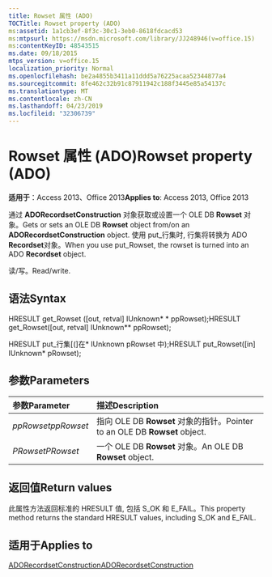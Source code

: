 ```yaml
---
title: Rowset 属性 (ADO)
TOCTitle: Rowset property (ADO)
ms:assetid: 1a1cb3ef-8f3c-30c1-3eb0-8618fdcacd53
ms:mtpsurl: https://msdn.microsoft.com/library/JJ248946(v=office.15)
ms:contentKeyID: 48543515
ms.date: 09/18/2015
mtps_version: v=office.15
localization_priority: Normal
ms.openlocfilehash: be2a4855b3411a11ddd5a76225acaa52344877a4
ms.sourcegitcommit: 8fe462c32b91c87911942c188f3445e85a54137c
ms.translationtype: MT
ms.contentlocale: zh-CN
ms.lasthandoff: 04/23/2019
ms.locfileid: "32306739"
---
```

# <a name="rowset-property-ado"></a><span data-ttu-id="bc261-102">Rowset 属性 (ADO)</span><span class="sxs-lookup"><span data-stu-id="bc261-102">Rowset property (ADO)</span></span>

<span data-ttu-id="bc261-103">**适用于**：Access 2013、Office 2013</span><span class="sxs-lookup"><span data-stu-id="bc261-103">**Applies to**: Access 2013, Office 2013</span></span>

<span data-ttu-id="bc261-104">通过 **ADORecordsetConstruction** 对象获取或设置一个 OLE DB **Rowset** 对象。</span><span class="sxs-lookup"><span data-stu-id="bc261-104">Gets or sets an OLE DB **Rowset** object from/on an **ADORecordsetConstruction** object.</span></span> <span data-ttu-id="bc261-105">使用 put\_行集时, 行集将转换为 ADO **Recordset**对象。</span><span class="sxs-lookup"><span data-stu-id="bc261-105">When you use put\_Rowset, the rowset is turned into an ADO **Recordset** object.</span></span>

<span data-ttu-id="bc261-106">读/写。</span><span class="sxs-lookup"><span data-stu-id="bc261-106">Read/write.</span></span>

## <a name="syntax"></a><span data-ttu-id="bc261-107">语法</span><span class="sxs-lookup"><span data-stu-id="bc261-107">Syntax</span></span>

<span data-ttu-id="bc261-108">HRESULT get\_Rowset (\[out, retval\] IUnknown\* \* ppRowset);</span><span class="sxs-lookup"><span data-stu-id="bc261-108">HRESULT get\_Rowset(\[out, retval\] IUnknown\*\* ppRowset);</span></span>

<span data-ttu-id="bc261-109">HRESULT put\_行集\[(\]在\* IUnknown pRowset 中);</span><span class="sxs-lookup"><span data-stu-id="bc261-109">HRESULT put\_Rowset(\[in\] IUnknown\* pRowset);</span></span>

## <a name="parameters"></a><span data-ttu-id="bc261-110">参数</span><span class="sxs-lookup"><span data-stu-id="bc261-110">Parameters</span></span>

|<span data-ttu-id="bc261-111">参数</span><span class="sxs-lookup"><span data-stu-id="bc261-111">Parameter</span></span>|<span data-ttu-id="bc261-112">描述</span><span class="sxs-lookup"><span data-stu-id="bc261-112">Description</span></span>|
|:--------|:----------|
|<span data-ttu-id="bc261-113">*ppRowset*</span><span class="sxs-lookup"><span data-stu-id="bc261-113">*ppRowset*</span></span> |<span data-ttu-id="bc261-114">指向 OLE DB **Rowset** 对象的指针。</span><span class="sxs-lookup"><span data-stu-id="bc261-114">Pointer to an OLE DB **Rowset** object.</span></span>|
|<span data-ttu-id="bc261-115">*PRowset*</span><span class="sxs-lookup"><span data-stu-id="bc261-115">*PRowset*</span></span> |<span data-ttu-id="bc261-116">一个 OLE DB **Rowset** 对象。</span><span class="sxs-lookup"><span data-stu-id="bc261-116">An OLE DB **Rowset** object.</span></span>|

## <a name="return-values"></a><span data-ttu-id="bc261-117">返回值</span><span class="sxs-lookup"><span data-stu-id="bc261-117">Return values</span></span>

<span data-ttu-id="bc261-118">此属性方法返回标准的 HRESULT 值, 包括 S\_OK 和 E\_FAIL。</span><span class="sxs-lookup"><span data-stu-id="bc261-118">This property method returns the standard HRESULT values, including S\_OK and E\_FAIL.</span></span>

## <a name="applies-to"></a><span data-ttu-id="bc261-119">适用于</span><span class="sxs-lookup"><span data-stu-id="bc261-119">Applies to</span></span>

[<span data-ttu-id="bc261-120">ADORecordsetConstruction</span><span class="sxs-lookup"><span data-stu-id="bc261-120">ADORecordsetConstruction</span></span>](adorecordsetconstruction-interface-ado.md)

